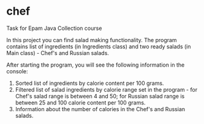 # chef
Task for Epam Java Collection course

In this project you can find salad making functionality. The program contains list of ingredients (in Ingredients class) and two ready salads (in Main class) - Chef's and Russian salads.

After starting the program, you will see the following information in the console:
1. Sorted list of ingredients by calorie content per 100 grams.
2. Filtered list of salad ingredients by calorie range set in the program - for Chef's salad range is between 4 and 50; for Russian salad range is between 25 and 100 calorie content per 100 grams.
3. Information about the number of calories in the Chef's and Russian salads.
